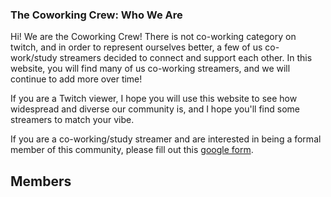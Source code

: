 ### The Coworking Crew: Who We Are

Hi! We are the Coworking Crew! There is not co-working category on twitch, and in order to represent ourselves better, a few of us co-work/study streamers decided to connect and support each other. In this website, you will find many of us co-working streamers, and we will continue to add more over time!

If you are a Twitch viewer, I hope you will use this website to see how widespread and diverse our community is, and I hope you'll find some streamers to match your vibe. 

If you are a co-working/study streamer and are interested in being a formal member of this community, please fill out this [google form](https://docs.google.com/forms/d/e/1FAIpQLSdaHkZsVqpYMKeoa-P_mh9Z0pzEh6PIqJopbm7ZwRyuhU_4jA/viewform?usp=send_form).

## Members
